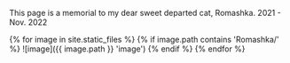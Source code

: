 <script src="md-gallery.js"></script>
This page is a memorial to my dear sweet departed cat, Romashka. 2021 - Nov. 2022

{% for image in site.static_files %}
 {% if image.path contains 'Romashka/' %}
  ![image]({{ image.path }} 'image')
 {% endif %}
{% endfor %}

<script>
	md_gallery({
		'list_type':'ul',
		'class_name':'example',
		'tag_type':'article'
	});
</script>
